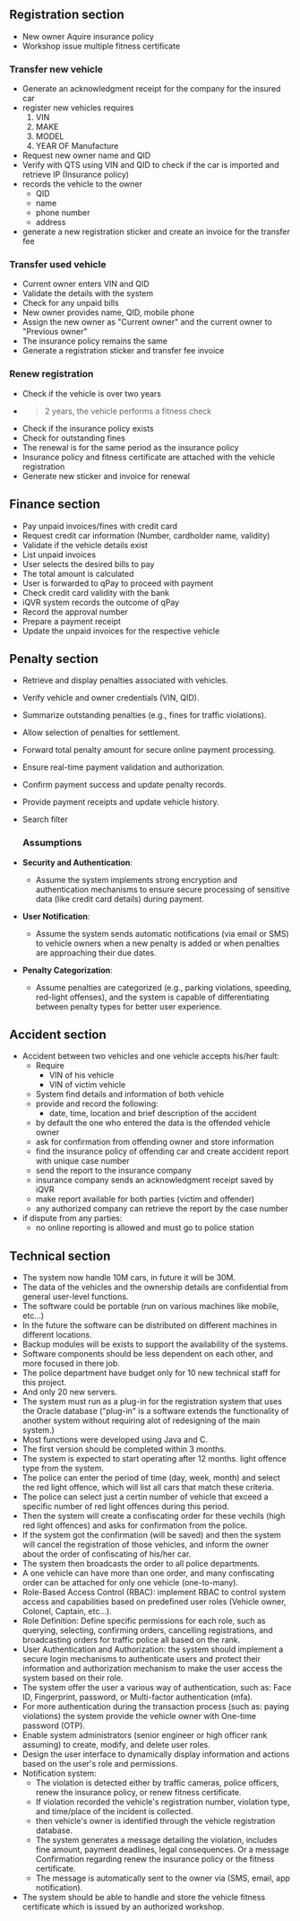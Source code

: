 ## Registration section

- New owner Aquire insurance policy
- Workshop issue multiple fitness certificate

###  Transfer new vehicle
- Generate an acknowledgment receipt for the company for the insured car
- register new vehicles requires 
	1. VIN 
	2. MAKE
	3. MODEL
	4. YEAR OF Manufacture
- Request new owner name and QID
- Verify with QTS using VIN and QID to check if the car is imported and retrieve IP (Insurance policy)
- records the vehicle to the owner 
	- QID
	- name
	- phone number
	- address
- generate a new registration sticker and create an invoice for the transfer fee 
### Transfer used vehicle
- Current owner enters VIN and QID
- Validate the details with the system
- Check for any unpaid bills
- New owner provides name, QID, mobile phone
- Assign the new owner as "Current owner" and the current owner to "Previous owner"
- The insurance policy remains the same
- Generate a registration sticker and transfer fee invoice
### Renew registration
- Check if the vehicle is over two years
- >2 years, the vehicle performs a fitness check
- Check if the insurance policy exists
- Check for outstanding fines
- The renewal is for the same period as the insurance policy
- Insurance policy and fitness certificate are attached with the vehicle registration
- Generate new sticker and invoice for renewal  



## Finance section 
- Pay unpaid invoices/fines with credit card
- Request credit car information (Number, cardholder name, validity)
- Validate if the vehicle details exist
- List unpaid invoices
- User selects the desired bills to pay
- The total amount is calculated
- User is forwarded to qPay to proceed with payment
- Check credit card validity with the bank
- iQVR system records the outcome of qPay
- Record the approval number
- Prepare a payment receipt
- Update the unpaid invoices for the respective vehicle


##  Penalty section

-  Retrieve and display penalties associated with vehicles.
-  Verify vehicle and owner credentials (VIN, QID).
-  Summarize outstanding penalties (e.g., fines for traffic violations).
-  Allow selection of penalties for settlement.
-  Forward total penalty amount for secure online payment processing.
-  Ensure real-time payment validation and authorization.
-  Confirm payment success and update penalty records.
-  Provide payment receipts and update vehicle history.
- Search filter 

   ### Assumptions 
- **Security and Authentication**:  
     - Assume the system implements strong encryption and authentication mechanisms to ensure secure processing of sensitive data (like credit card details) during payment.
- **User Notification**:  
	 - Assume the system sends automatic notifications (via email or SMS) to vehicle owners when a new penalty is added or when penalties are approaching their due dates.
- **Penalty Categorization**:  
	 - Assume penalties are categorized (e.g., parking violations, speeding, red-light offenses), and the system is capable of differentiating between penalty types for better user experience.

## Accident section
- Accident between two vehicles and one vehicle accepts his/her fault:
	- Require
		-  VIN of his vehicle
		-  VIN of victim vehicle
	- System find details and information of both vehicle
	- provide and record the following:
		- date, time, location and brief description of the accident
	- by default the one who entered the data is the offended vehicle owner 
	- ask for confirmation from offending owner and store information
	- find the insurance policy of offending car and create accident report with unique case number
	- send the report to the insurance company 
	- insurance company sends an acknowledgment receipt saved by iQVR
	- make report available for both parties (victim and offender)
	- any authorized company can retrieve the report by the case number
- if dispute from any parties:
	- no online reporting is allowed and must go to police station

## Technical section

- The system now handle 10M cars, in future it will be 30M.
- The data of the vehicles and the ownership details are
confidential from general user-level functions.
- The software could be portable (run on various machines like mobile, etc...)
- In the future the software can be distributed on different machines in different
locations.
- Backup modules will be exists to support the availability of the systems.
- Software components should be less dependent on each
other, and more focused in there job.
- The police department have budget only for 10 new technical staff for this project.
- And only 20 new servers.
- The system must run as a plug-in for
the registration system that uses the Oracle database ("plug-in" is a software extends the functionality of another system without requiring alot of redesigning of the main system.)
- Most functions were developed using Java and C.
- The first version should be completed within 3 months.
- The system is expected to start operating after 12 months.
light offence type from the system.
- The police can enter the period of time (day, week, month) and select the red light offence, which will list all cars that match these criteria.
- The police can select just a certin number of vehicle that exceed a specific number of red light offences during this period.
- Then the system will create a confiscating order for these vechils (high red light offences) and asks for confirmation from the police.
- If the system got the confirmation (will be saved) and then the system will cancel the registration of those vehicles, and inform the owner about the order of confiscating of his/her car.
- The system then broadcasts the order to all police departments.
- A one vehicle can have more than one order, and many confiscating order can be attached for only one vehicle (one-to-many).
- Role-Based Access Control (RBAC): implement RBAC to control system access and capabilities based on predefined user roles (Vehicle owner, Colonel, Captain, etc...).
- Role Definition: Define specific permissions for each role, such as querying, selecting, confirming orders, cancelling registrations, and broadcasting orders for traffic police all based on the rank.
- User Authentication and Authorization: the system should implement a secure login mechanisms to authenticate users and protect their information and authorization mechanism to make the user access the system based on their role.
- The system offer the user a various way of authentication, such as: Face ID, Fingerprint, password, or Multi-factor authentication (mfa).
- For more authentication during the transaction process (such as: paying violations) the system provide the vehicle owner with One-time password (OTP).
- Enable system administrators (senior engineer or high officer rank assuming) to create, modify, and delete user roles.
- Design the user interface to dynamically display information and actions based on the user's role and permissions.
- Notification system:
	- The violation is detected either by traffic cameras, police officers, renew the insurance policy, or renew fitness certificate.
	- If violation recorded the vehicle's registration number, violation type, and time/place of the incident is collected.
	- then vehicle's owner is identified through the vehicle registration database.
	- The system generates a message detailing the violation, includes fine amount, payment deadlines, legal consequences. Or a message Confirmation regarding renew the insurance policy or the fitness certificate. 
	- The message is automatically sent to the owner via (SMS, email, app notification).
- The system should be able to handle and store the vehicle fitness certificate which is issued by an authorized workshop.
